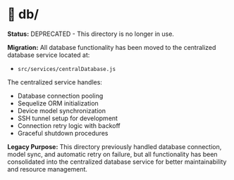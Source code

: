 # 📁 db/

**Status:** DEPRECATED - This directory is no longer in use.

**Migration:** All database functionality has been moved to the centralized database service located at:
- `src/services/centralDatabase.js`

The centralized service handles:
- Database connection pooling
- Sequelize ORM initialization
- Device model synchronization
- SSH tunnel setup for development
- Connection retry logic with backoff
- Graceful shutdown procedures

**Legacy Purpose:** This directory previously handled database connection, model sync, and automatic retry on failure, but all functionality has been consolidated into the centralized database service for better maintainability and resource management.
